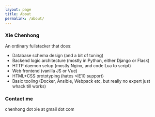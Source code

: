 ```yaml
---
layout: page
title: About
permalink: /about/
---
```


### Xie Chenhong

An ordinary fullstacker that does:
- Database schema design (and a bit of tuning)
- Backend logic architecture (mostly in Python, either Django or Flask)
- HTTP daemon setup (mostly Nginx, and code Lua to script)
- Web frontend (vanilla JS or Vue)
- HTML+CSS prototyping (hates <IE10 support)
- Basic tooling (Docker, Ansible, Webpack etc, but really no expert just whack till works)

### Contact me

chenhong dot xie at gmail dot com